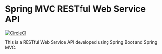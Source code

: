 # Spring MVC RESTful Web Service API

[![CircleCI](https://circleci.com/gh/Atul-2001/spring-mvc-restful-api/tree/master.svg?style=svg)](https://circleci.com/gh/Atul-2001/spring-mvc-restful-api/tree/master)

This is a RESTful Web Service API developed using Spring Boot and Spring MVC.